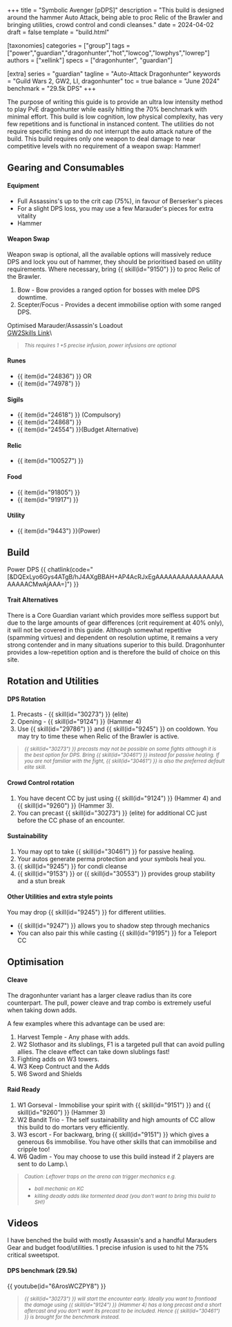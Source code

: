 +++
title = "Symbolic Avenger [pDPS]"
description = "This build is designed around the hammer Auto Attack, being able to proc Relic of the Brawler and bringing utilities, crowd control and condi cleanses."
date = 2024-04-02
draft = false
template = "build.html"

[taxonomies]
categories = ["group"]
tags = ["power","guardian","dragonhunter","hot","lowcog","lowphys","lowrep"]
authors = ["xellink"]
specs = ["dragonhunter", "guardian"]

[extra]
series = "guardian"
tagline = "Auto-Attack Dragonhunter"
keywords = "Guild Wars 2, GW2, LI, dragonhunter"
toc = true
balance = "June 2024"
benchmark = "29.5k DPS"
+++

The purpose of writing this guide is to provide an ultra low intensity method to play PvE dragonhunter while easily hitting the 70% benchmark with minimal effort. This build is low cognition, low physical complexity, has very few repetitions and is functional in instanced content. The utilities do not require specific timing and do not interrupt the auto attack nature of the build. This build requires only one weapon to deal damage to near competitive levels with no requirement of a weapon swap: Hammer!


## Gearing and Consumables
#### Equipment
- Full Assassins's up to the crit cap (75%), in favour of Berserker's pieces
- For a slight DPS loss, you may use a few Marauder's pieces for extra vitality
- Hammer

#### Weapon Swap
Weapon swap is optional, all the available options will massively reduce DPS and lock you out of hammer, they should be prioritised based on utility requirements. Where necessary, bring {{ skill(id="9150") }} to proc Relic of the Brawler.
1. Bow - Bow provides a ranged option for bosses with melee DPS downtime. 
2. Scepter/Focus - Provides a decent immobilise option with some ranged DPS.

Optimised Marauder/Assassin's Loadout\
[GW2Skills Link](http://gw2skills.net/editor/?PWQAIlJw8YNsJ2JO0TttVA-DSRYbRB1GvYIpGKjIKgKSAb/BEAB2A5fqAaowZEoC-e)\

> <small>_This requires 1 +5 precise infusion, power infusions are optional_</small>

#### Runes
- {{ item(id="24836") }} OR
- {{ item(id="74978") }}

#### Sigils
- {{ item(id="24618") }} (Compulsory)
- {{ item(id="24868") }}
- {{ item(id="24554") }}(Budget Alternative)

#### Relic
- {{ item(id="100527") }}

#### Food
- {{ item(id="91805") }}
- {{ item(id="91917") }}

#### Utility
- {{ item(id="9443") }}(Power)


## Build
Power DPS
{{ chatlink(code="[&DQExLyo6Gys4ATgB/hJ4AXgBBAH+AP4AcRJxEgAAAAAAAAAAAAAAAAAAAAACMwAjAAA=]") }}

#### Trait Alternatives
There is a Core Guardian variant which provides more selfless support but due to the large amounts of gear differences (crit requirement at 40% only), it will not be covered in this guide. Although somewhat repetitive (spamming virtues) and dependent on resolution uptime, it remains a very strong contender and in many situations superior to this build. Dragonhunter provides a low-repetition option and is therefore the build of choice on this site.


## Rotation and Utilities
#### DPS Rotation
1. Precasts - {{ skill(id="30273") }} (elite)
2. Opening - {{ skill(id="9124") }} (Hammer 4)
3. Use {{ skill(id="29786") }} and {{ skill(id="9245") }} on cooldown. You may try to time these when Relic of the Brawler is active.

> <small>_{{ skill(id="30273") }} precasts may not be possible on some fights although it is the best option for DPS. Bring {{ skill(id="30461") }} instead for passive healing. If you are not familiar with the fight, {{ skill(id="30461") }} is also the preferred default elite skill._</small>

#### Crowd Control rotation
1. You have decent CC by just using {{ skill(id="9124") }} (Hammer 4) and {{ skill(id="9260") }} (Hammer 3). 
2. You can precast {{ skill(id="30273") }} (elite) for additional CC just before the CC phase of an encounter. 

#### Sustainability
1. You may opt to take {{ skill(id="30461") }} for passive healing.
2. Your autos generate perma protection and your symbols heal you.
3. {{ skill(id="9245") }} for condi cleanse
4. {{ skill(id="9153") }} or {{ skill(id="30553") }} provides group stability and a stun break

#### Other Utilities and extra style points
You may drop {{ skill(id="9245") }} for different utilities.
- {{ skill(id="9247") }} allows you to shadow step through mechanics
- You can also pair this while casting {{ skill(id="9195") }} for a Teleport CC

## Optimisation
#### Cleave
The dragonhunter variant has a larger cleave radius than its core counterpart. The pull, power cleave and trap combo is extremely useful when taking down adds.

A few examples where this advantage can be used are:
1. Harvest Temple - Any phase with adds.
2. W2 Slothasor and its slublings, F1 is a targeted pull that can avoid pulling allies. The cleave effect can take down slublings fast!
3. Fighting adds on W3 towers.
4. W3 Keep Contruct and the Adds
5. W6 Sword and Shields

#### Raid Ready
1. W1 Gorseval - Immobilise your spirit with {{ skill(id="9151") }} and {{ skill(id="9260") }} (Hammer 3)
2. W2 Bandit Trio - The self sustainability and high amounts of CC allow this build to do mortars very efficiently.
3. W3 escort - For backwarg, bring {{ skill(id="9151") }} which gives a generous 6s immobilise. You have other skills that can immobilise and cripple too!
4. W6 Qadim - You may choose to use this build instead if 2 players are sent to do Lamp.\

> <small>_Caution: Leftover traps on the arena can trigger mechanics e.g._
> - _ball mechanic on KC_
> - _killing deadly adds like tormented dead (you don't want to bring this build to SH!)_</small>


## Videos
I have benched the build with mostly Assassin's and a handful Marauders Gear and budget food/utilities. 1 precise infusion is used to hit the 75% critical sweetspot.

#### DPS benchmark (29.5k)
{{ youtube(id="6ArosWCZPY8") }}

> <small>_{{ skill(id="30273") }} will start the encounter early. Ideally you want to frontload the damage using {{ skill(id="9124") }} (Hammer 4) has a long precast and a short aftercast and you don't want its precast to be included. Hence {{ skill(id="30461") }} is brought for the benchmark instead._</small>
